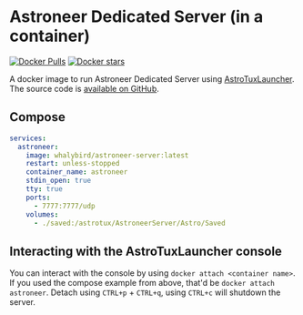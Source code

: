 # Astroneer Dedicated Server (in a container)

[![Docker Pulls](https://img.shields.io/docker/pulls/whalybird/astroneer-server.svg)](https://hub.docker.com/r/whalybird/astroneer-server)
[![Docker stars](https://img.shields.io/docker/stars/whalybird/astroneer-server.svg)](https://hub.docker.com/r/whalybird/astroneer-server)

A docker image to run Astroneer Dedicated Server using [AstroTuxLauncher](https://github.com/JoeJoeTV/AstroTuxLauncher). The source code is [available on GitHub](https://github.com/C0Nd3Mnd/vrising-server/).

## Compose

```yaml
services:
  astroneer:
    image: whalybird/astroneer-server:latest
    restart: unless-stopped
    container_name: astroneer
    stdin_open: true
    tty: true
    ports:
      - 7777:7777/udp
    volumes:
      - ./saved:/astrotux/AstroneerServer/Astro/Saved
```

## Interacting with the AstroTuxLauncher console

You can interact with the console by using `docker attach <container name>`. If you used the compose example from above, that'd be `docker attach astroneer`. Detach using `CTRL+p` + `CTRL+q`, using `CTRL+c` will shutdown the server.
